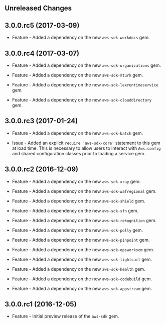 Unreleased Changes
------------------

3.0.0.rc5 (2017-03-09)
------------------

* Feature - Added a dependency on the new `aws-sdk-workdocs` gem.

3.0.0.rc4 (2017-03-07)
------------------

* Feature - Added a dependency on the new `aws-sdk-organizations` gem.

* Feature - Added a dependency on the new `aws-sdk-mturk` gem.

* Feature - Added a dependency on the new `aws-sdk-lexruntimeservice` gem.

* Feature - Added a dependency on the new `aws-sdk-clouddirectory` gem.

3.0.0.rc3 (2017-01-24)
------------------

* Feature - Added a dependency on the new `aws-sdk-batch` gem.

* Issue - Added an explicit `require 'aws-sdk-core'` statement to this gem at
  load time. This is necessary to allow users to interact with `Aws.config`
  and shared configuration classes prior to loading a service gem.

3.0.0.rc2 (2016-12-09)
------------------

* Feature - Added a dependency on the new `aws-sdk-xray` gem.

* Feature - Added a dependency on the new `aws-sdk-wafregional` gem.

* Feature - Added a dependency on the new `aws-sdk-shield` gem.

* Feature - Added a dependency on the new `aws-sdk-sfn` gem.

* Feature - Added a dependency on the new `aws-sdk-rekognition` gem.

* Feature - Added a dependency on the new `aws-sdk-polly` gem.

* Feature - Added a dependency on the new `aws-sdk-pinpoint` gem.

* Feature - Added a dependency on the new `aws-sdk-opsworkscm` gem.

* Feature - Added a dependency on the new `aws-sdk-lightsail` gem.

* Feature - Added a dependency on the new `aws-sdk-health` gem.

* Feature - Added a dependency on the new `aws-sdk-codebuild` gem.

* Feature - Added a dependency on the new `aws-sdk-appstream` gem.

3.0.0.rc1 (2016-12-05)
------------------

* Feature - Initial preview release of the `aws-sdk` gem.


